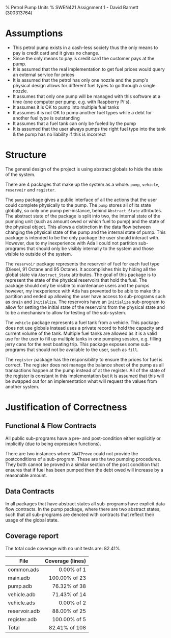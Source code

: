 % Petrol Pump Units 
% SWEN421 Assignment 1 - David Barnett (300313764)

# Assumptions

 * This petrol pump exists in a cash-less society thus the only means to pay is credit card and it gives no change.
 * Since the only means to pay is credit card the customer pays at the pump.
 * It is assumed that the real implementation to get fuel prices would query an external service for prices 
 * It is assumed that the petrol has only one nozzle and the pump's physical design allows for different fuel types
   to go through a single nozzle.
 * It assumes that only one pump will be managed with this software at a time (one computer per pump, e.g. with Raspberry Pi's).
 * It assumes it is OK to pump into multiple fuel tanks
 * It assumes it is not OK to pump another fuel types while a debt for another fuel type is outstanding
 * It assumes that a fuel tank can only be fueled by the pump
 * It is assumed that the user always pumps the right fuel type into the tank & the pump has no liability if this is incorrect

# Structure

The general design of the project is using abstract globals to hide the state of the system.

There are 4 packages that make up the system as a whole. `pump`, `vehicle`, `reservoir` and `register`.

The `pump` package gives a public interface of all the actions that the user could complete physically to
the pump. The `pump` stores all of its state globally, so only one pump per-instance, behind `Abstract_State` attributes.
The abstract state of the package is split into two, the internal state of the pumping unit
(such as amount owed or which fuel to pump) and the state of the physical object.
This allows a distinction in the data flow between changing the physical state of the pump and the internal state of pump.
This package is intended to be the only package the user should interact with. However, due to my inexperience 
with Ada I could not partition sub-programs that should only be visibly internally to the system and those visible
to outside of the system.

The `reservoir` package represents the reservoir of fuel for each fuel type (Diesel, 91 Octane and 95 Octane).
It accomplishes this by hiding all the global state via `Abstract_State` attributes.
The goal of this package is to represent the state of the physical reservoirs that hold the fuel.
The package should only be visible to maintenance users and the pumps however, my inexperience with Ada
has prevented to be able to make this partition and ended up allowing the user have access to sub-programs such
as `drain` and `Initialize`. The reservoirs have an `Initialize` sub-program to allow for setting the initial
state of the reservoirs from the physical state and to be a mechanism to allow for testing of the sub-system.

The `vehicle` package represents a fuel tank from a vehicle.
This package does not use globals instead uses a private record to hold the capacity and current volume of the tank.
Multiple fuel tanks are allowed as it is a valid use for the user to fill up multiple tanks in one pumping session, e.g.
filling jerry cans for the next boating trip.
This package exposes some sub-programs that should not be available to the user, such as `fill`.

The `register` package has the responsibility to ensure the prices for fuel is correct.
The register does not manage the balance sheet of the pump as all transactions happen at the pump instead
of at the register.
All of the state of the register is constant in this implementation but it is assumed that this will be swapped
out for an implementation what will request the values from another system.

# Justification of Correctness

## Functional & Flow Contracts

All public sub-programs have a pre- and post-condition either explicitly or implicitly (due to being expression functions).

There are two instances where `GNATProve` could not provide the postconditions of a sub-program.
These are the two pumping procedures. They both cannot be proved in a similar section of the post condition
that ensures that if fuel has been pumped then the debt owed will increase by a reasonable amount.

## Data Contracts

In all packages that have abstract states all sub-programs have explicit data flow contracts.
In the pump package, where there are two abstract states, such that all sub-programs are denoted
with contracts that reflect their usage of the global state.

## Coverage report

The total code coverage with no unit tests are: 82.41%

File          | Coverage (lines)
--------------|--------------:
common.ads    |   0.00% of 1
main.adb      | 100.00% of 23
pump.adb      |  76.32% of 38
vehicle.adb   |  71.43% of 14
vehicle.ads   |   0.00% of 2
reservoir.adb |  88.00% of 25
register.adb  | 100.00% of 5
Total         |  82.41% of 108
